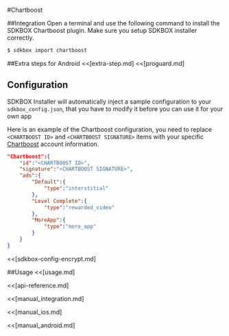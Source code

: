 <!--
Include Base: /Users/jtsm/Chukong-Inc/pr/en/src/chartboost/v3-cpp
-->

#Chartboost

##Integration
Open a terminal and use the following command to install the SDKBOX Chartboost plugin. Make sure you setup SDKBOX installer correctly.
```bash
$ sdkbox import chartboost
```

##Extra steps for Android
<<[extra-step.md]
<<[proguard.md]

## Configuration
SDKBOX Installer will automatically inject a sample configuration to your `sdkbox_config.json`, that you have to modify it before you can use it for your own app

Here is an example of the Chartboost configuration, you need to replace `<CHARTBOOST ID>` and `<CHARTBOOST SIGNATURE>` items with your specific [Chartboost](https://www.chartboost.com) account information.
```json
"Chartboost":{
    "id":"<CHARTBOOST ID>",
    "signature":"<CHARTBOOST SIGNATURE>",
    "ads":{
        "Default":{
            "type":"interstitial"
        },
        "Level Complete":{
            "type":"rewarded_video"
        },
        "MoreApp":{
            "type":"more_app"
        }
    }
}
```

<<[sdkbox-config-encrypt.md]

##Usage
<<[usage.md]

<<[api-reference.md]

<<[manual_integration.md]

<<[manual_ios.md]

<<[manual_android.md]
